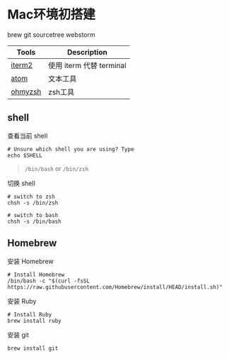# Mac环境初搭建

brew
git
sourcetree
webstorm

| Tools                                         | Description              |
|-----------------------------------------------| ------------------------ |
| [iterm2](https://iterm2.com/)                 | 使用 iterm 代替 terminal |
| [atom](https://atom.io/)                      | 文本工具                 |
| [ohmyzsh](https://github.com/ohmyzsh/ohmyzsh) | zsh工具                  |



## shell

查看当前 shell
```
# Unsure which shell you are using? Type
echo $SHELL
```
>`/bin/bash` or `/bin/zsh`

切换 shell
```
# switch to zsh
chsh -s /bin/zsh

# switch to bash
chsh -s /bin/bash
```


## Homebrew
安装 Homebrew
```
# Install Homebrew
/bin/bash -c "$(curl -fsSL https://raw.githubusercontent.com/Homebrew/install/HEAD/install.sh)"
```
安装 Ruby
```
# Install Ruby
brew install ruby
```

安装 git
```shell
brew install git
```
